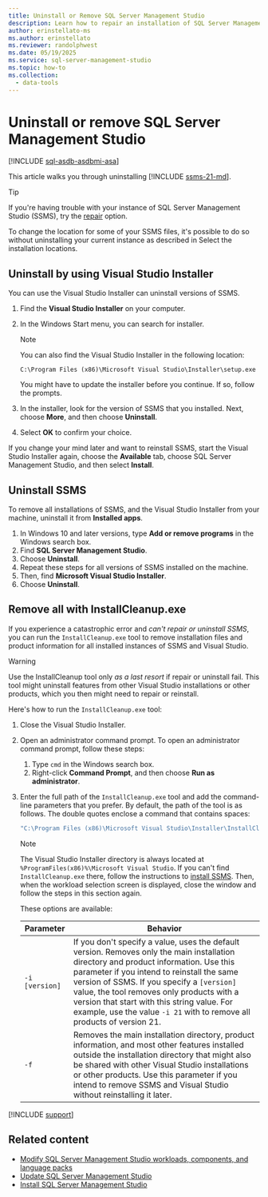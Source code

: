 ```yaml
---
title: Uninstall or Remove SQL Server Management Studio
description: Learn how to repair an installation of SQL Server Management Studio (SSMS).
author: erinstellato-ms
ms.author: erinstellato
ms.reviewer: randolphwest
ms.date: 05/19/2025
ms.service: sql-server-management-studio
ms.topic: how-to
ms.collection:
  - data-tools
---
```

# Uninstall or remove SQL Server Management Studio

[!INCLUDE [sql-asdb-asdbmi-asa](../includes/applies-to-version/sql-asdb-asdbmi-asa.md)]

This article walks you through uninstalling [!INCLUDE [ssms-21-md](../includes/ssms-21-md.md)].

> [!TIP]  
> If you're having trouble with your instance of SQL Server Management Studio (SSMS), try the [repair](repair.md) option.
>
> To change the location for some of your SSMS files, it's possible to do so without uninstalling your current instance as described in Select the installation locations.

## Uninstall by using Visual Studio Installer

You can use the Visual Studio Installer can uninstall versions of SSMS.

1. Find the **Visual Studio Installer** on your computer.

1. In the Windows Start menu, you can search for installer.

   > [!NOTE]  
   > You can also find the Visual Studio Installer in the following location:
   > 
   > `C:\Program Files (x86)\Microsoft Visual Studio\Installer\setup.exe`

   You might have to update the installer before you continue. If so, follow the prompts.

1. In the installer, look for the version of SSMS that you installed. Next, choose **More**, and then choose **Uninstall**.

1. Select **OK** to confirm your choice.

If you change your mind later and want to reinstall SSMS, start the Visual Studio Installer again, choose the **Available** tab, choose SQL Server Management Studio, and then select **Install**.

## Uninstall SSMS

To remove all installations of SSMS, and the Visual Studio Installer from your machine, uninstall it from **Installed apps**.

1. In Windows 10 and later versions, type **Add or remove programs** in the Windows search box.
1. Find **SQL Server Management Studio**.
1. Choose **Uninstall**.
1. Repeat these steps for all versions of SSMS installed on the machine.
1. Then, find **Microsoft Visual Studio Installer**.
1. Choose **Uninstall**.

## Remove all with InstallCleanup.exe

If you experience a catastrophic error and *can't repair or uninstall SSMS*, you can run the `InstallCleanup.exe` tool to remove installation files and product information for all installed instances of SSMS and Visual Studio.

> [!WARNING]  
> Use the InstallCleanup tool only *as a last resort* if repair or uninstall fail. This tool might uninstall features from other Visual Studio installations or other products, which you then might need to repair or reinstall.

Here's how to run the `InstallCleanup.exe` tool:

1. Close the Visual Studio Installer.

1. Open an administrator command prompt. To open an administrator command prompt, follow these steps:

   1. Type `cmd` in the Windows search box.
   1. Right-click **Command Prompt**, and then choose **Run as administrator**.

1. Enter the full path of the `InstallCleanup.exe` tool and add the command-line parameters that you prefer. By default, the path of the tool is as follows. The double quotes enclose a command that contains spaces:

   ```cmd
   "C:\Program Files (x86)\Microsoft Visual Studio\Installer\InstallCleanup.exe"
   ```

   > [!NOTE]  
   > The Visual Studio Installer directory is always located at `%ProgramFiles(x86)%\Microsoft Visual Studio`. If you can't find `InstallCleanup.exe` there, follow the instructions to [install SSMS](install.md). Then, when the workload selection screen is displayed, close the window and follow the steps in this section again.

   These options are available:

   | Parameter | Behavior |
   | --- | --- |
   | `-i [version]` | If you don't specify a value, uses the default version. Removes only the main installation directory and product information. Use this parameter if you intend to reinstall the same version of SSMS. If you specify a `[version]` value, the tool removes only products with a version that start with this string value. For example, use the value `-i 21` with to remove all products of version 21. |
   | `-f` | Removes the main installation directory, product information, and most other features installed outside the installation directory that might also be shared with other Visual Studio installations or other products. Use this parameter if you intend to remove SSMS and Visual Studio without reinstalling it later. |

[!INCLUDE [support](../includes/support.md)]

## Related content

- [Modify SQL Server Management Studio workloads, components, and language packs](modify.md)
- [Update SQL Server Management Studio](update.md)
- [Install SQL Server Management Studio](install.md)
